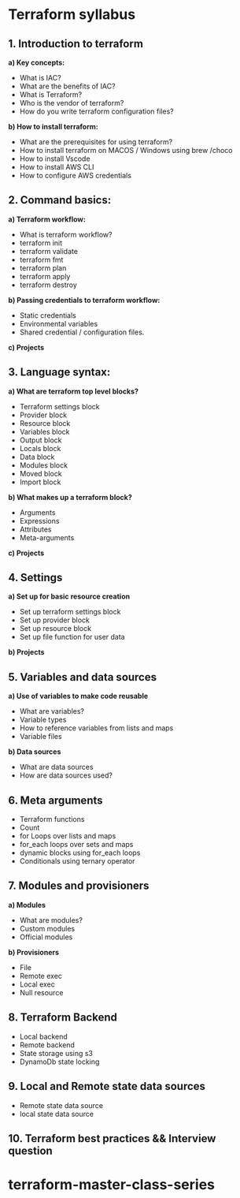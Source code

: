 # **Terraform syllabus**

## 1. Introduction to terraform
**a) Key concepts:**
- What is IAC?
- What are the benefits of IAC?
- What is Terraform?
- Who is the vendor of terraform?
- How do you write terraform configuration files?

**b) How to install terraform:**
- What are the prerequisites for using terraform?
- How to install terraform on MACOS / Windows using brew /choco
- How to install Vscode
- How to install AWS CLI
- How to configure AWS credentials

## 2. Command basics:
 **a) Terraform workflow:**
- What is terraform workflow?
- terraform init
- terraform validate
- terraform fmt
- terraform plan
- terraform apply
- terraform destroy

**b) Passing credentials to terraform workflow:**
- Static credentials
- Environmental variables
- Shared credential / configuration files.

**c) Projects** 

## 3. Language syntax:
**a) What are terraform top level blocks?**
- Terraform settings block
- Provider block
- Resource block
- Variables block
- Output block
- Locals block
- Data block
- Modules block
- Moved block
- Import block

**b) What makes up a terraform block?**
- Arguments
- Expressions
- Attributes
- Meta-arguments

**c) Projects**

## 4. Settings
**a) Set up for basic resource creation**
- Set up terraform settings block
- Set up provider block
- Set up resource block
- Set up file function for user data

**b) Projects**

## 5. Variables and data sources
**a) Use of variables to make code reusable**
- What are variables?
- Variable types
- How to reference variables from lists and maps
- Variable files

**b) Data sources**
- What are data sources
- How are data sources used?

## 6. Meta arguments
- Terraform functions
- Count
- for Loops over lists and maps
- for_each loops over sets and maps
- dynamic blocks using for_each loops
- Conditionals using ternary operator

## 7. Modules and provisioners
**a) Modules**
- What are modules?
- Custom modules
- Official modules

**b) Provisioners**
- File
- Remote exec
- Local exec
- Null resource

## 8. Terraform Backend
- Local backend
- Remote backend
- State storage using s3
- DynamoDb state locking

## 9. Local and Remote state data sources
- Remote state data source
- local state data source

## 10. Terraform best practices && Interview question
# terraform-master-class-series
